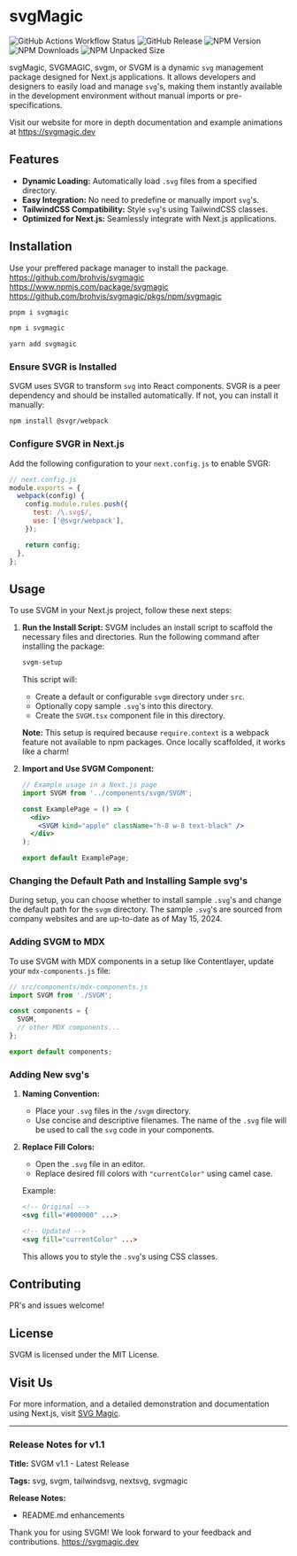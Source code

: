 
# svgMagic

![GitHub Actions Workflow Status](https://img.shields.io/github/actions/workflow/status/brohvis/svgmagic/publish.yml?style=for-the-badge)
![GitHub Release](https://img.shields.io/github/v/release/brohvis/svgmagic?style=for-the-badge&logo=GitHub&label=LATEST&color=success)
![NPM Version](https://img.shields.io/npm/v/svgmagic?style=for-the-badge&logo=npm&logoColor=white&color=success)
![NPM Downloads](https://img.shields.io/npm/dw/svgmagic?style=for-the-badge)
![NPM Unpacked Size](https://img.shields.io/npm/unpacked-size/svgmagic?style=for-the-badge)


svgMagic, SVGMAGIC, svgm, or SVGM is a dynamic `svg` management package designed for Next.js applications. It allows developers and designers to easily load and manage `svg`'s, making them instantly available in the development environment without manual imports or pre-specifications.

Visit our website for more in depth documentation and example animations at https://svgmagic.dev

## Features

- **Dynamic Loading:** Automatically load `.svg` files from a specified directory.
- **Easy Integration:** No need to predefine or manually import `svg`'s.
- **TailwindCSS Compatibility:** Style `svg`'s using TailwindCSS classes.
- **Optimized for Next.js:** Seamlessly integrate with Next.js applications.

## Installation

Use your preffered package manager to install the package.
https://github.com/brohvis/svgmagic
https://www.npmjs.com/package/svgmagic
https://github.com/brohvis/svgmagic/pkgs/npm/svgmagic

```bash
pnpm i svgmagic
```

```bash
npm i svgmagic
```

```bash
yarn add svgmagic
```

### Ensure SVGR is Installed

SVGM uses SVGR to transform `svg` into React components. SVGR is a peer dependency and should be installed automatically. If not, you can install it manually:

```bash
npm install @svgr/webpack
```

### Configure SVGR in Next.js

Add the following configuration to your `next.config.js` to enable SVGR:

```javascript
// next.config.js
module.exports = {
  webpack(config) {
    config.module.rules.push({
      test: /\.svg$/,
      use: ['@svgr/webpack'],
    });

    return config;
  },
};
```

## Usage

To use SVGM in your Next.js project, follow these next steps:

1. **Run the Install Script:**
   SVGM includes an install script to scaffold the necessary files and directories. Run the following command after installing the package:

   ```bash
   svgm-setup
   ```

   This script will:
   - Create a default or configurable `svgm` directory under `src`.
   - Optionally copy sample `.svg`'s into this directory.
   - Create the `SVGM.tsx` component file in this directory.

   **Note:** This setup is required because `require.context` is a webpack feature not available to npm packages. Once locally scaffolded, it works like a charm!

2. **Import and Use SVGM Component:**

   ```jsx
   // Example usage in a Next.js page
   import SVGM from '../components/svgm/SVGM';

   const ExamplePage = () => (
     <div>
       <SVGM kind="apple" className="h-8 w-8 text-black" />
     </div>
   );

   export default ExamplePage;
   ```

### Changing the Default Path and Installing Sample svg's

During setup, you can choose whether to install sample `.svg`'s and change the default path for the `svgm` directory. The sample `.svg`'s are sourced from company websites and are up-to-date as of May 15, 2024.

### Adding SVGM to MDX

To use SVGM with MDX components in a setup like Contentlayer, update your `mdx-components.js` file:

```javascript
// src/components/mdx-components.js
import SVGM from './SVGM';

const components = {
  SVGM,
  // other MDX components...
};

export default components;
```

### Adding New svg's

1. **Naming Convention:**
   - Place your `.svg` files in the `/svgm` directory.
   - Use concise and descriptive filenames. The name of the `.svg` file will be used to call the `svg` code in your components.

2. **Replace Fill Colors:**
   - Open the `.svg` file in an editor.
   - Replace desired fill colors with `"currentColor"` using camel case.

   Example:
   ```svg
   <!-- Original -->
   <svg fill="#000000" ...>
   
   <!-- Updated -->
   <svg fill="currentColor" ...>
   ```

   This allows you to style the `.svg`'s using CSS classes.

## Contributing

PR's and issues welcome!

## License

SVGM is licensed under the MIT License.

## Visit Us

For more information, and a detailed demonstration and documentation using Next.js, visit [SVG Magic](https://svgmagic.dev).

---

### Release Notes for v1.1

**Title:** SVGM v1.1 - Latest Release

**Tags:** svg, svgm, tailwindsvg, nextsvg, svgmagic

**Release Notes:**
- README.md enhancements

Thank you for using SVGM! We look forward to your feedback and contributions.
https://svgmagic.dev
